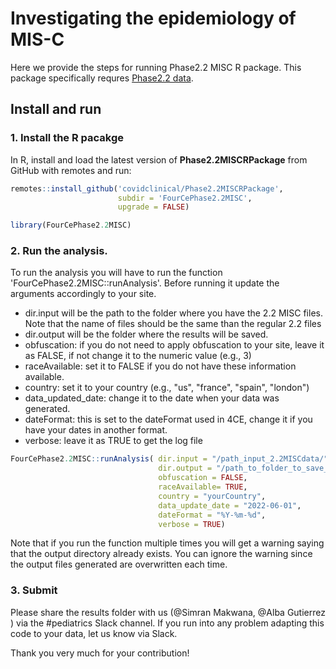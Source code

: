 # Investigating the epidemiology of MIS-C
Here we provide the steps for running Phase2.2 MISC R package. This package specifically requres [Phase2.2 data](https://github.com/covidclinical/PhaseX.2SqlDataExtraction/blob/main/Extras/4CE_PhaseX.2_CustomCohorts_MISCPatients_mssql.sql). 

## Install and run

### 1. Install the R pacakge
In R, install and load the latest version of
**Phase2.2MISCRPackage** from GitHub with remotes and run:

``` r
remotes::install_github('covidclinical/Phase2.2MISCRPackage',
                        subdir = 'FourCePhase2.2MISC',
                        upgrade = FALSE)

library(FourCePhase2.2MISC)
```

### 2. Run the analysis.
To run the analysis you will have to run the function 'FourCePhase2.2MISC::runAnalysis'. 
Before running it update the arguments accordingly to your site. 
- dir.input will be the path to the folder where you have the 2.2 MISC files. Note that the name of files should be the same than the regular 2.2 files
- dir.output will be the folder where the results will be saved. 
- obfuscation: if you do not need to apply obfuscation to your site, leave it as FALSE, if not change it to the numeric value (e.g., 3)
- raceAvailable: set it to FALSE if you do not have these information available.
- country: set it to your country (e.g., "us", "france", "spain", "london")
- data_updated_date: change it to the date when your data was generated.
- dateFormat: this is set to the dateFormat used in 4CE, change it if you have your dates in another format. 
- verbose: leave it as TRUE to get the log file

``` r
FourCePhase2.2MISC::runAnalysis( dir.input = "/path_input_2.2MISCdata/",
                                 dir.output = "/path_to_folder_to_save_output/",
                                 obfuscation = FALSE,
                                 raceAvailable= TRUE,
                                 country = "yourCountry",
                                 data_update_date = "2022-06-01",
                                 dateFormat = "%Y-%m-%d",
                                 verbose = TRUE)
```
Note that if you run the function multiple times you will get a warning saying that the output directory already exists. You can ignore the warning since the output files generated are overwritten each time. 

### 3. Submit
Please share the results folder with us (@Simran Makwana, @Alba Gutierrez ) via the \#pediatrics Slack channel.
If you run into any problem adapting this code to your data, let us know via Slack.

Thank you very much for your contribution!

